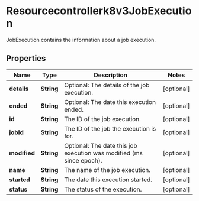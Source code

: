 

# Resourcecontrollerk8v3JobExecution

JobExecution contains the information about a job execution.

## Properties

| Name | Type | Description | Notes |
|------------ | ------------- | ------------- | -------------|
|**details** | **String** | Optional: The details of the job execution. |  [optional] |
|**ended** | **String** | Optional: The date this execution ended. |  [optional] |
|**id** | **String** | The ID of the job execution. |  [optional] |
|**jobId** | **String** | The ID of the job the execution is for. |  [optional] |
|**modified** | **String** | Optional: The date this job execution was modified (ms since epoch). |  [optional] |
|**name** | **String** | The name of the job execution. |  [optional] |
|**started** | **String** | The date this execution started. |  [optional] |
|**status** | **String** | The status of the execution. |  [optional] |



